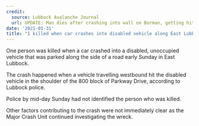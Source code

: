 ```yaml
---
credit:
  source: Lubbock Avalanche Journal
  url: UPDATE: Man dies after crashing into wall on Borman, getting hit by another car, officials say
date: '2021-01-31'
title: "1 killed when car crashes into disabled vehicle along East Lubbock roadway"
---
```

One person was killed when a car crashed into a disabled, unoccupied vehicle that was parked along the side of a road early Sunday in East Lubbock.

The crash happened when a vehicle travelling westbound hit the disabled vehicle in the shoulder of the 800 block of Parkway Drive, according to Lubbock police.

Police by mid-day Sunday had not identified the person who was killed.

Other factors contributing to the crash were not immediately clear as the Major Crash Unit continued investigating the wreck.
